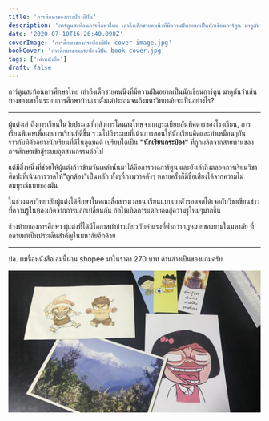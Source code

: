 ```yaml
---
title: 'การศึกษาของกระป๋องมีฝัน'
description: 'การ์ตูนสะท้อนการศึกษาไทย เล่าถึงเด็กชายคนนึงที่มีความฝันอยากเป็นนักเขียนการ์ตูน มาดูกันว่าเส้นทางของเขาในระบบการศึกษาบ้านเราตั้งแต่ประถมจนถึงมหาวิทยาลัยจะเป็นอย่างไร?'
date: '2020-07-10T16:26:40.098Z'
coverImage: 'การศึกษาของกระป๋องมีฝัน-cover-image.jpg'
bookCover: 'การศึกษาของกระป๋องมีฝัน-book-cover.jpg'
tags: ['เล่าหนังสือ']
draft: false
---
```


การ์ตูนสะท้อนการศึกษาไทย เล่าถึงเด็กชายคนนึงที่มีความฝันอยากเป็นนักเขียนการ์ตูน มาดูกันว่าเส้นทางของเขาในระบบการศึกษาบ้านเราตั้งแต่ประถมจนถึงมหาวิทยาลัยจะเป็นอย่างไร?

---

ผู้แต่งเล่าถึงการเรียนในวัยประถมที่กลัวการโดนลงโทษจากกฎระเบียบอันพิศดารของโรงเรียน, การเรียนพิเศษเพื่อผลการเรียนที่ดีขึ้น รวมไปถึงระบบที่เน้นการสอนให้นักเรียนคิดและทำเหมือนๆกัน ราวกับมีตัวอย่างนักเรียนที่ดีในอุดมคติ เปรียบได้เป็น **"นักเรียนกระป๋อง"** ที่ถูกผลิตจากสายพานของการศึกษาเข้าสู่ระบบอุตสาหกรรมต่อไป

แต่มีสิ่งหนึ่งที่ช่วยให้ผู้แต่งก้าวข้ามวันเหล่านั้นมาได้คือการวาดการ์ตูน และยังเล่าถึงตลอดการเรียนวิชาศิลปะที่เน้นการวาดให้"ถูกต้อง"เป็นหลัก ทั้งๆที่ภาพวาดดังๆ หลายครั้งก็มีชื่อเสียงได้จากความไม่สมบูรณ์แบบของมัน

ในช่วงมหาวิทยาลัยผู้แต่งได้ศึกษาในคณะสื่อสารมวลชน เรียนแบบเอาตัวรอดจดได้เจอกับวิชาเขียนข่าว ที่ความรู้ในห้องเกิดจากการแลกเปลี่ยนกัน ก่อให้เกิดการแตกยอดสู่ความรู้ใหม่ๆมากขึ้น

ช่วงท้ายของการศึกษา ผู้แต่งที่ได้มีโอกาสทำข่าวเกี่ยวกับค่าแรงที่ต่ำกว่ากฎหมายของยามในมหาลัย ที่กลายมาเป็นประเด็นสำคัญในมหาลัยอีกด้วย

---

ปล. ผมซื้อหนังสือเล่มนี้ผ่าน shopee มาในราคา 270 บาท ด้านล่างเป็นของแถมครับ

![การศึกษาของกระป๋องมีฝัน](./การศึกษาของกระป๋องมีฝัน.jpg)
